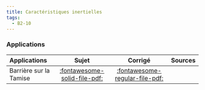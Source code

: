 ```yaml
---
title: Caractéristiques inertielles 
tags:
  - B2-10
---
```



### Applications 
 
| Applications | Sujet | Corrigé | Sources  | 
| :-------------- | :---: | :-----: | :------: | 
| Barrière sur la Tamise | [:fontawesome-solid-file-pdf:](http://xpessoles-cpge.fr/pdf/Cy_04_01_Activation_01_Barriere_Sujet.pdf) | [:fontawesome-regular-file-pdf:](http://xpessoles-cpge.fr/pdf/Cy_04_01_Activation_01_Barriere_Corrige.pdf) | | Vilebrequin de moteur | [:fontawesome-solid-file-pdf:](http://xpessoles-cpge.fr/pdf/Cy_04_01_Application_01_Vilebrequin_Sujet.pdf) | [:fontawesome-solid-file-pdf:](http://xpessoles-cpge.fr/pdf/Cy_04_01_Application_01_Vilebrequin_Corrige.pdf) | | Triaxe | [:fontawesome-solid-file-pdf:](http://xpessoles-cpge.fr/pdf/Cy_04_01_Application_02_Triaxe_Sujet.pdf) | [:fontawesome-solid-file-pdf:](http://xpessoles-cpge.fr/pdf/Cy_04_01_Application_02_Triaxe_Corrige.pdf) | [:material-github:](https://github.com/xpessoles/PSI_Cy_04_ModelisationDynamique/tree/main/Chapitre_01_GeometrieMasses/Cy_04_01_Application_02_Triaxe) | 




